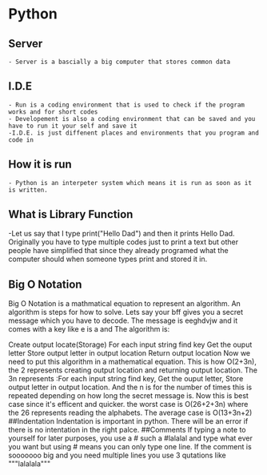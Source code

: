 # Python 
## Server 
    - Server is a bascially a big computer that stores common data 
## I.D.E
    - Run is a coding environment that is used to check if the program works and for short codes 
    - Developement is also a coding environment that can be saved and you have to run it your self and save it
    -I.D.E. is just diffenent places and environments that you program and code in
## How it is run
    - Python is an interpeter system which means it is run as soon as it is written.
## What is Library Function
   -Let us say that I type print("Hello Dad") and then it prints Hello Dad. Originally you have to type multiple codes just to print a text but other people have simplified that since they already programed what the computer should when someone types print and stored it in.
## Big O Notation
   Big O Notation is a mathmatical equation to represent an algorithm. An algorithm is steps for how to solve. Lets say your bff gives you a secret message which you have to decode. The message is eeghdvjw and it comes with a key like e is a and 
   The algorithm is:
   
   Create output locate(Storage)
   For each input string find key
         Get the ouput letter
         Store output letter in output location
   Return output location 
Now we need to put this algorithm in a mathematical equation.  This is how O(2+3n), the 2 represents creating output location and returning output location. The 3n represents :For each input string find key, Get the ouput letter, Store output letter in output location. And the n is for the number of times this is repeated depending on how long the secret message is. Now this is best case since it's efficent and quicker. the worst case is O(26+2+3n) where the 26 represents reading the alphabets. The average case is O(13+3n+2)
##Indentation
Indentation is important in python. There will be an error if there is no intentation in the right palce.
##Comments
If typing a note to yourself for later purposes, you use a # such a #lalalal and type what ever you want but using # means you can only type one line. If the comment is sooooooo big and you need multiple lines you use 3 qutations like """lalalala"""
